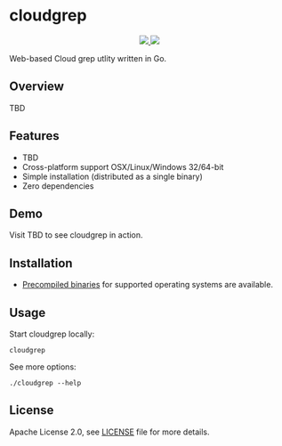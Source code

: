 # cloudgrep

<p align="center">
    <a href="https://run-x/cloudgrep/actions/workflows/checks.yml">
        <img src="https://run-x/cloudgrep/actions/workflows/checks.yml/badge.svg"/>
    </a>
    <a href="https://codecov.io/gh/run-x/cloudgrep">
        <img src="https://codecov.io/gh/run-x/cloudgrep/branch/main/graph/badge.svg?token=IW4MK6TRP8"/>
    </a>
</p>

Web-based Cloud grep utlity written in Go.

## Overview

TBD

## Features

- TBD
- Cross-platform support OSX/Linux/Windows 32/64-bit
- Simple installation (distributed as a single binary)
- Zero dependencies

## Demo

Visit TBD to see cloudgrep in action.

## Installation

- [Precompiled binaries](https://run-x/cloudgrep/releases) for supported 
operating systems are available.

## Usage

Start cloudgrep locally:

```
cloudgrep
```

See more options:
```
./cloudgrep --help
```

## License

Apache License 2.0, see [LICENSE](LICENSE) file for more details.
